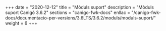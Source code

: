 +++
date        = "2020-12-12"
title       = "Mòduls suport"
description = "Mòduls suport Canigó 3.6.2"
sections    = "canigo-fwk-docs"
enllac		= "/canigo-fwk-docs/documentacio-per-versions/3.6LTS/3.6.2/moduls/moduls-suport/"
weight		= 6
+++
